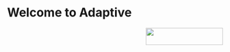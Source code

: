# Welcome to Adaptive


 <img  align="right" src="https://adaptive.live/adaptive-logo.png" data-canonical-src="https://adaptive.live/adaptive-logo.png" width="180" height="40" />
